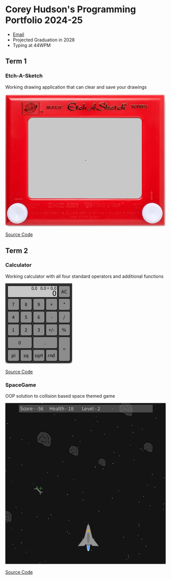# Corey Hudson's Programming Portfolio 2024-25
* [Email](mailto:9710464@graniteschools.org)
* Projected Graduation in 2028
* Typing at 44WPM
## Term 1
### Etch-A-Sketch

Working drawing application that can clear and save your drawings

![Running App](https://github.com/9710464/programmingportfolio/blob/main/images/etchsketch.png?raw=true)

[Source Code](https://github.com/9710464/programmingportfolio/tree/main/src/term1/EtchASketch)
## Term 2
### Calculator

Working calculator with all four standard operators and additional functions

![Running App](https://github.com/9710464/programmingportfolio/blob/main/images/calculator.png?raw=true)

[Source Code](https://github.com/9710464/programmingportfolio/tree/main/src/term1/CalculatorApp)

### SpaceGame

OOP solution to collision based space themed game

![Running App](https://github.com/9710464/programmingportfolio/blob/main/images/spacegame.png?raw=true)

[Source Code](https://github.com/9710464/programmingportfolio/tree/main/src/term2/SpaceGame)
